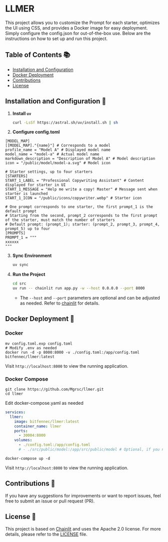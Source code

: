 # LLMER

This project allows you to customize the Prompt for each starter, optimizes the UI using CSS, and provides a Docker image for easy deployment. Simply configure the config.json for out-of-the-box use. Below are the instructions on how to set up and run this project.

## Table of Contents 📚

- [Installation and Configuration](#installation-and-configuration)
- [Docker Deployment](#docker-deployment)
- [Contributions](#contributions)
- [License](#license)

## Installation and Configuration 🚀

1. **Install `uv`**
    ```sh
    curl -LsSf https://astral.sh/uv/install.sh | sh
    ```

2. **Configure config.toml**
```
[MODEL_MAP]
[[MODEL_MAP]."{name}"] # Corresponds to a model
profile_name = "Model A" # Displayed model name
model_name = "model-a" # Actual model name
markdown_description = "Description of Model A" # Model description
icon = "/public/model/model-a.svg" # Model icon

# Starter settings, up to four starters
[STARTERS] 
START_1_LABEL = "Professional Copywriting Assistant" # Content displayed for starter in UI
START_1_MESSAGE = "Help me write a copy! Master" # Message sent when starter is launched
START_1_ICON = "/public/icons/copywriter.webp" # Starter icon

# One prompt corresponds to one starter, the first prompt_1 is the default prompt
# Starting from the second, prompt_2 corresponds to the first prompt of the starter, must match the number of starters
# Default prompt: (prompt_1); starter: (prompt_2, prompt_3, prompt_4, prompt_5) up to four
[PROMPTS]
PROMPT_1 = """
xxxxxx
"""

```

3. **Sync Environment**
    ```sh
    uv sync
    ```

4. **Run the Project**
    ```sh
    cd src
    uv run -- chainlit run app.py -w --host 0.0.0.0 --port 8000
    ```
    - The `--host` and `--port` parameters are optional and can be adjusted as needed. Refer to [chainlit](https://docs.chainlit.io/backend/command-line) for details.

## Docker Deployment 🐳

### Docker
```shell
mv config.toml.exp config.toml
# Modify .env as needed
docker run -d -p 8000:8000 -v ./config.toml:/app/config.toml bitfennec/llmer:latest
```
Visit `http://localhost:8000` to view the running application.

### Docker Compose

```shell
git clone https://github.com/Mgrsc/llmer.git
cd llmer
```
Edit docker-compose.yaml as needed
```yaml
services:
  llmer:
    image: bitfennec/llmer:latest
    container_name: llmer
    ports:
      - 30004:8000
    volumes:
      - ./config.toml:/app/config.toml
      # - ./src/public/model:/app/src/public/model # Optional, if you need to add icons
```
```shell
docker-compose up -d
```

Visit `http://localhost:8000` to view the running application.

## Contributions 🤝

If you have any suggestions for improvements or want to report issues, feel free to submit an issue or pull request (PR).

## License 📄

This project is based on [Chainlit](https://github.com/Chainlit/Chainlit) and uses the Apache 2.0 license. For more details, please refer to the [LICENSE](./LICENSE) file.
